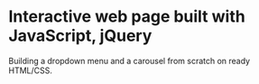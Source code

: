 # Interactive web page built with JavaScript, jQuery
Building a dropdown menu and a carousel from scratch on ready HTML/CSS. 
